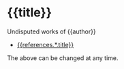 <!--{@template.comment}}-->
<!--{@template.delimiter.pair:"()"}}{@template.delimiter.pair:"[]"}}-->

# {{title}}

Undisputed works of {{author}}

* [{{references.*.title}}]({{references.*.link}})

The above can be changed at any time.
